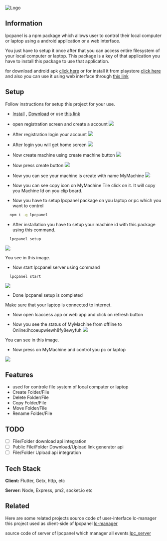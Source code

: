 
![Logo](http://utils.myportfolio.club/lpc-Panel.png)

## Information

lpcpanel is a npm package which allows user to control their local computer or laptop
using a android application or a web interface.

You just have to setup it once after that you can access entire filesystem of your local computer or laptop.
This package is a key of that application you have to install this package to use that application.

for download android apk [click here](http://utils.myportfolio.club/lcaccess.apk) or for install it from playstore [click here](https://play.google.com/store/apps/details?id=com.bytecodes.lc_mobile) and also you can use it using web interface through [this link](http://lc-manager.myportfolio.club)

## Setup

Follow instructions for setup this project for your use.
- [Install](https://play.google.com/store/apps/details?id=com.bytecodes.lc_mobile) , [Download](http://utils.myportfolio.club/lcaccess.apk) or use [this link](http://lc-manager.myportfolio.club)

- open registration screen and create a account 
![](./images/register.jpg)

- After registration login your account
![](./images/login.jpg)

- After login you will get home screen
![](./images/home.jpg)

- Now create machine using create machine button
![](./images/create_machine.jpg)

- Now press create button
![](./images/mcahine_created.jpg)

- Now you can see your machine is create with name MyMachine
![](./images/Home_with_machineCreated.jpg)

- Now you can see copy icon on MyMachine Tile click on it. It will copy you Machine Id on you clip board.

- Now you have to setup lpcpanel package on you laptop or pc which you want to control

```bash
  npm i -g lpcpanel
```

- After installation you have to setup your machine id with this package using this command.
```bash
  lpcpanel setup
```
![](./images/lpcIdSetup.png)

You see in this image.

- Now start lpcpanel server using command
```
  lpcpanel start
```

![](./images/lpcStart.png)

- Done lpcpanel setup is completed

Make sure that your laptop is connected to internet.

- Now open lcaccess app or web app and click on refresh button

- Now you see the status of MyMachine from offline to Online:ihcoeupwiewh8fy8ewyfuh
![](./images/home_withMachine_activated.jpg)

You can see in this image.

- Now press on MyMachine and control you pc or laptop

![](./images/browse_fs.jpg)


## Features

- used for controle file system of local computer or laptop
- Create Folder/File
- Delete Folder/File
- Copy Folder/File
- Move Folder/File
- Rename Folder/File


## TODO

- [ ] File/Folder download api integration
- [ ] Public File/Folder Download/Upload link generator api
- [ ] File/Folder Upload api integration

## Tech Stack

**Client:** Flutter, Getx, http, etc

**Server:** Node, Express, pm2, socket.io etc


## Related

Here are some related projects
source code of user-interface lc-manager this project used as client-side of lpcpanel
[lc-manager](https://github.com/frenzycoders/lpcui)

source code of server of lpcpanel which manager all events 
[lpc_server](https://github.com/frenzycoders/lpc-server/)